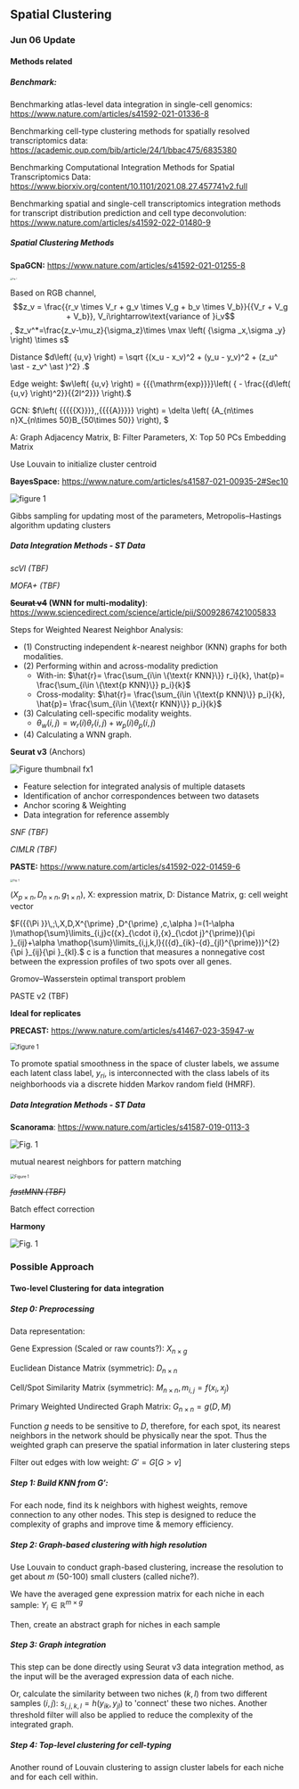 ## Spatial Clustering

### Jun 06 Update

#### Methods related

##### Benchmark:

Benchmarking atlas-level data integration in single-cell genomics: https://www.nature.com/articles/s41592-021-01336-8

Benchmarking cell-type clustering methods for spatially resolved transcriptomics data: https://academic.oup.com/bib/article/24/1/bbac475/6835380

Benchmarking Computational Integration Methods for Spatial Transcriptomics Data: https://www.biorxiv.org/content/10.1101/2021.08.27.457741v2.full

Benchmarking spatial and single-cell transcriptomics integration methods for transcript distribution prediction and cell type deconvolution: https://www.nature.com/articles/s41592-022-01480-9

##### Spatial Clustering Methods

**SpaGCN:** https://www.nature.com/articles/s41592-021-01255-8

<img src="https://media.springernature.com/full/springer-static/image/art%3A10.1038%2Fs41592-021-01255-8/MediaObjects/41592_2021_1255_Fig1_HTML.png" alt="Fig. 1" style="zoom: 25%;" />

Based on RGB channel, $$z_v = \frac{{r_v \times V_r + g_v \times V_g + b_v \times V_b}}{{V_r + V_g + V_b}}, V_i\rightarrow\text{variance of }i_v$$, $z_v^*=\frac{z_v-\mu_z}{\sigma_z}\times \max \left( {\sigma _x,\sigma _y} \right) \times s$

Distance $d\left( {u,v} \right) = \sqrt {(x_u - x_v)^2 + (y_u - y_v)^2 + (z_u^ \ast - z_v^ \ast )^2} .$

Edge weight: $w\left( {u,v} \right) = {{{\mathrm{exp}}}}\left( { - \frac{{d\left( {u,v} \right)^2}}{{2l^2}}} \right).$

GCN: $f\left( {{{{{X}}}},\,{{{{A}}}}} \right) = \delta \left( {A_{n\times n}X_{n\times 50}B_{50\times 50}} \right), $ 

$\text{A: Graph Adjacency Matrix, B: Filter Parameters, X: Top 50 PCs Embedding Matrix}$

Use Louvain to initialize cluster centroid 

**BayesSpace:** https://www.nature.com/articles/s41587-021-00935-2#Sec10

<img src="https://media.springernature.com/lw685/springer-static/image/art%3A10.1038%2Fs41587-021-00935-2/MediaObjects/41587_2021_935_Fig1_HTML.png" alt="figure 1"  />

Gibbs sampling for updating most of the parameters, Metropolis–Hastings algorithm updating clusters

##### Data Integration Methods - ST Data

*scVI (TBF)*

*MOFA+ (TBF)*

**~~Seurat v4~~ (WNN for multi-modality)**: https://www.sciencedirect.com/science/article/pii/S0092867421005833

Steps for Weighted Nearest Neighbor Analysis:

- (1) Constructing independent *k*-nearest neighbor (KNN) graphs for both modalities. 
- (2) Performing within and across-modality prediction 
  - With-in: $\hat{r}= \frac{\sum_{i\in \{\text{r KNN}\}} r_i}{k}, \hat{p}= \frac{\sum_{i\in \{\text{p KNN}\}} p_i}{k}$
  - Cross-modality:  $\hat{r}= \frac{\sum_{i\in \{\text{p KNN}\}} p_i}{k}, \hat{p}= \frac{\sum_{i\in \{\text{r KNN}\}} p_i}{k}$
- (3) Calculating cell-specific modality weights. 
  - $\theta_w(i,j) = w_r(i)\theta_r(i,j)+w_p(i)\theta_p(i,j)$
- (4) Calculating a WNN graph.

**Seurat v3** (Anchors)

![Figure thumbnail fx1](https://www.cell.com/cms/attachment/a61e553c-d662-414a-be80-a043cbdf03c3/fx1.jpg)

- Feature selection for integrated analysis of multiple datasets
- Identification of anchor correspondences between two datasets
- Anchor scoring & Weighting
- Data integration for reference assembly

*SNF (TBF)*

*CIMLR (TBF)*

**PASTE:** https://www.nature.com/articles/s41592-022-01459-6

<img src="https://media.springernature.com/full/springer-static/image/art%3A10.1038%2Fs41592-022-01459-6/MediaObjects/41592_2022_1459_Fig1_HTML.png" alt="Fig. 1" style="zoom: 33%;" />

$(X_{p\times n},D_{n\times n},g_{1\times n})$, X: expression matrix, D: Distance Matrix, g: cell weight vector

$F({{\Pi }}\,;\,X,D,X^{\prime} ,D^{\prime} ,c,\alpha )=(1-\alpha )\mathop{\sum}\limits_{i,j}c({x}_{\cdot i},{x}_{\cdot j}^{\prime}){\pi }_{ij}+\alpha \mathop{\sum}\limits_{i,j,k,l}{({d}_{ik}-{d}_{jl}^{\prime})}^{2}{\pi }_{ij}{\pi }_{kl}.$ c is a function that measures a nonnegative cost between the expression profiles of two spots over all genes.

Gromov–Wasserstein optimal transport problem

PASTE v2 (TBF)

**Ideal for replicates**

**PRECAST:** https://www.nature.com/articles/s41467-023-35947-w

<img src="https://media.springernature.com/lw685/springer-static/image/art%3A10.1038%2Fs41467-023-35947-w/MediaObjects/41467_2023_35947_Fig1_HTML.png" alt="figure 1" style="zoom: 80%;" />



To promote spatial smoothness in the space of cluster labels, we assume each latent class label, $y_{ri}$, is interconnected with the class labels of its neighborhoods via a discrete hidden Markov random field (HMRF).

##### Data Integration Methods - ST Data

**Scanorama**: https://www.nature.com/articles/s41587-019-0113-3

![Fig. 1](https://media.springernature.com/full/springer-static/image/art%3A10.1038%2Fs41587-019-0113-3/MediaObjects/41587_2019_113_Fig1_HTML.png)





mutual nearest neighbors for pattern matching

<img src="https://media.springernature.com/full/springer-static/image/art%3A10.1038%2Fnbt.4091/MediaObjects/41587_2018_Article_BFnbt4091_Fig1_HTML.jpg" alt="Figure 1" style="zoom:50%;" />

~~*fastMNN (TBF)*~~

Batch effect correction

**Harmony**

![Fig. 1](https://media.springernature.com/full/springer-static/image/art%3A10.1038%2Fs41592-019-0619-0/MediaObjects/41592_2019_619_Fig1_HTML.png)

### Possible Approach

#### Two-level Clustering for data integration

##### Step 0: Preprocessing

Data representation:

Gene Expression (Scaled or raw counts?): $X_{n\times g}$

Euclidean Distance Matrix (symmetric): $D_{n\times n}$

Cell/Spot Similarity Matrix (symmetric): $M_{n\times n},m_{i,j}=f(x_i,x_j)$

Primary Weighted Undirected Graph Matrix: $G_{n\times n} = g(D,M)$

Function $g$ needs to be sensitive to $D$, therefore, for each spot, its nearest neighbors in the network should be physically near the spot. Thus the weighted graph can preserve the spatial information in later clustering steps

Filter out edges with low weight: $G'=G[G>v]$

##### Step 1: Build KNN from $G'$:

For each node, find its k neighbors with highest weights, remove connection to any other nodes. This step is designed to reduce the complexity of graphs and improve time & memory efficiency.

##### Step 2: Graph-based clustering with high resolution

Use Louvain to conduct graph-based clustering, increase the resolution to get about $m$ (50-100) small clusters (called niche?). 

We have the averaged gene expression matrix for each niche in each sample: $Y_{i}\in \mathbb{R}^{m\times g}$

Then, create an abstract graph for niches in each sample

##### Step 3: Graph integration

This step can be done directly using Seurat v3 data integration method, as the input will be the averaged expression data of each niche.

Or, calculate the similarity between two niches $(k,l)$ from two different samples $(i,j)$: $s_{i,j,k,l}=h(y_{ik},y_{jl})$ to 'connect' these two niches. Another threshold filter will also be applied to reduce the complexity of the integrated graph.

##### Step 4: Top-level clustering for cell-typing

Another round of Louvain clustering to assign cluster labels for each niche and for each cell within.





